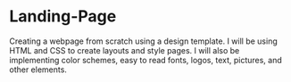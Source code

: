# Landing-Page
Creating a webpage from scratch using a design template. I will be using HTML and CSS to create layouts and style pages. I will also be implementing color schemes, easy to read fonts, logos, text, pictures, and other elements. 
